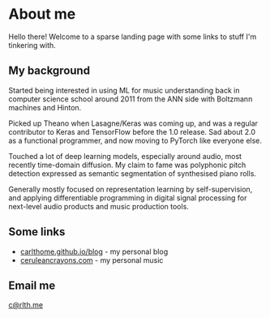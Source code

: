 # About me

Hello there! Welcome to a sparse landing page with some links to stuff I'm tinkering with.

## My background

Started being interested in using ML for music understanding back in computer science school around 2011 from the ANN side with Boltzmann machines and Hinton.

Picked up Theano when Lasagne/Keras was coming up, and was a regular contributor to Keras and TensorFlow before the 1.0 release. Sad about 2.0 as a functional programmer, and now moving to PyTorch like everyone else.

Touched a lot of deep learning models, especially around audio, most recently time-domain diffusion. My claim to fame was polyphonic pitch detection expressed as semantic segmentation of synthesised piano rolls.

Generally mostly focused on representation learning by self-supervision, and applying differentiable programming in digital signal processing for next-level audio products and music production tools.

## Some links

- [carlthome.github.io/blog](https://carlthome.github.io/blog) - my personal blog
- [ceruleancrayons.com](http://ceruleancrayons.com/) - my personal music

## Email me

[c@rlth.me](mailto:c@rlth.me)
